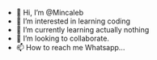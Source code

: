 - 👋 Hi, I’m @Mincaleb
- 👀 I’m interested in learning coding
- 🌱 I’m currently learning actually nothing
- 💞️ I’m looking to collaborate.
- 📫 How to reach me Whatsapp...

<!---
Mincaleb/Mincaleb is a ✨ special ✨ repository because its `README.md` (this file) appears on your GitHub profile.
You can click the Preview link to take a look at your changes.
--->
